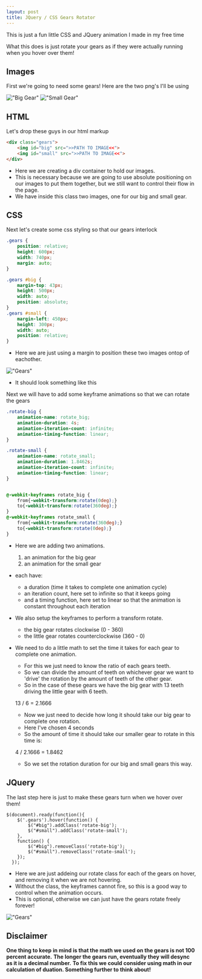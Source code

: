 ```yaml
---
layout: post
title: JQuery / CSS Gears Rotator
---
```


This is just a fun little CSS and JQuery animation I made in my free time

What this does is just rotate your gears as if they were actually running when you hover over them!

## Images

First we're going to need some gears!
Here are the two png's I'll be using

!["Big Gear"](../images/gears/big_gear.png)
!["Small Gear"](../images/gears/small_gear.png)


## HTML
Let's drop these guys in our html markup
```html
<div class="gears">
	<img id="big" src=">>PATH TO IMAGE<<">
	<img id="small" src=">>PATH TO IMAGE<<">
</div>
```
- Here we are creating a div container to hold our images.
- This is necessary because we are going to use absolute positioning on our images to put them together, but we still want to control their flow in the page.
- We have inside this class two images, one for our big and small gear.

## CSS
Next let's create some css styling so that our gears interlock

```css
.gears {
	position: relative;
	height: 600px;
	width: 740px;
	margin: auto;
}

.gears #big {
	margin-top: 43px;
	height: 500px;
	width: auto;
	position: absolute;
}
.gears #small {
	margin-left: 450px;
	height: 300px;
	width: auto;
	position: relative;
}
```
- Here we are just using a margin to position these two images ontop of eachother.

!["Gears"](../images/gears/gears.jpg)
- It should look something like this

Next we will have to add some keyframe animations so that we can rotate the gears

```css
.rotate-big {
	animation-name: rotate_big;
	animation-duration: 4s;
	animation-iteration-count: infinite;
	animation-timing-function: linear;
}

.rotate-small {
	animation-name: rotate_small;
	animation-duration: 1.8462s;
	animation-iteration-count: infinite;
	animation-timing-function: linear;
}


@-webkit-keyframes rotate_big {
	from{-webkit-transform:rotate(0deg);}       
    to{-webkit-transform:rotate(360deg);}
}
@-webkit-keyframes rotate_small {
	from{-webkit-transform:rotate(360deg);}       
    to{-webkit-transform:rotate(0deg);}
}
```

- Here we are adding two animations.
	1. an animation for the big gear
	2. an animation for the small gear
- each have:
	- a duration (time it takes to complete one animation cycle)
	- an iteration count, here set to infinite so that it keeps going
	- and a timing function, here set to linear so that the animation is constant throughout each iteration
- We also setup the keyframes to perform a transform rotate.
	- the big gear rotates clockwise (0 - 360)
	- the little gear rotates counterclockwise (360 - 0)
- We need to do a little math to set the time it takes for each gear to complete one animation. 
	- For this we just need to know the ratio of each gears teeth.
	- So we can divide the amount of teeth on whichever gear we want to 'drive' the rotation by the amount of teeth of the other gear.
	- So in the case of these gears we have the big gear with 13 teeth driving the little gear with 6 teeth.

    13 / 6 = 2.1666

    - Now we just need to decide how long it should take our big gear to complete one rotation.
    - Here I've chosen 4 seconds
    - So the amount of time it should take our smaller gear to rotate in this time is:

    4 / 2.1666 = 1.8462

    - So we set the rotation duration for our big and small gears this way.

## JQuery

The last step here is just to make these gears turn when we hover over them!

```JQuery
$(document).ready(function(){
    $('.gears').hover(function() {
        $("#big").addClass('rotate-big');
        $("#small").addClass('rotate-small');
    },
    function() {
        $("#big").removeClass('rotate-big');
        $("#small").removeClass('rotate-small');
    });
  });
```

- Here we are just addeing our rotate class for each of the gears on hover, and removing it when we are not hovering.
- Without the class, the keyframes cannot fire, so this is a good way to control when the animation occurs. 
- This is optional, otherwise we can just have the gears rotate freely forever!

!["Gears"](../images/gears/animation.gif)

## Disclaimer

**One thing to keep in mind is that the math we used on the gears is not 100 percent accurate.**
**The longer the gears run, eventually they will desync as it is a decimal number.**
**To fix this we could consider using math in our calculation of duation. Something further to think about!**



